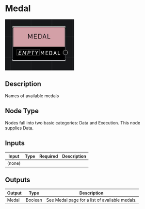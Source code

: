 # Medal
![](../../../.gitbook/assets/medal.JPG)

## Description
Names of available medals

## Node Type
Nodes fall into two basic categories: Data and Execution. This node supplies Data.

## Inputs
| Input | Type | Required | Description |
|------------------|------------------|----------|--------------------------------------------------------------|
| (none) |  |  |  |

## Outputs
| Output | Type | Description |
|------------------|------------------|--------------------------------------------------------------|
| Medal | Boolean | See Medal page for a list of available medals. |